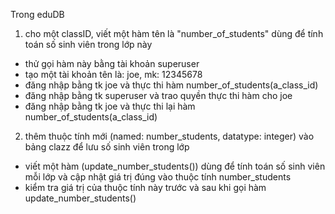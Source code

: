 Trong eduDB

1. cho một classID, viết một hàm tên là "number_of_students" dùng để tính toán số sinh viên trong lớp này
- thử gọi hàm này bằng tài khoản superuser
- tạo một tài khoản tên là: joe, mk: 12345678
- đăng nhập bằng tk joe và thực thi hàm number_of_students(a_class_id)
- đăng nhập bằng tk superuser và trao quyền thực thi hàm cho joe
- đăng nhập bằng tk joe và thực thi lại hàm number_of_students(a_class_id)
2. thêm thuộc tính mới (named: number_students, datatype: integer) vào bảng clazz để lưu số sinh viên trong lớp
- viết một hàm (update_number_students()) dùng để tính toán số sinh viên mỗi lớp và cập nhật giá trị đúng vào thuộc tính number_students
- kiểm tra giá trị của thuộc tính này trước và sau khi gọi hàm update_number_students()
   
